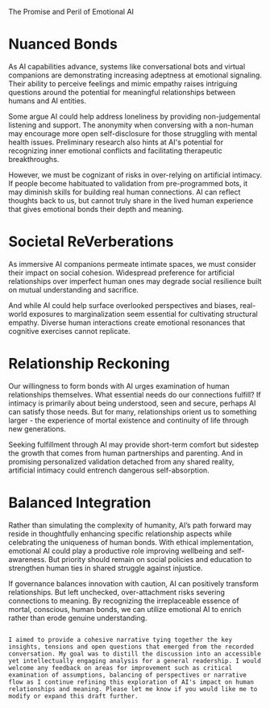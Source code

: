 

The Promise and Peril of Emotional AI

# Nuanced Bonds

As AI capabilities advance, systems like conversational bots and virtual companions are demonstrating increasing adeptness at emotional signaling. Their ability to perceive feelings and mimic empathy raises intriguing questions around the potential for meaningful relationships between humans and AI entities. 

Some argue AI could help address loneliness by providing non-judgemental listening and support. The anonymity when conversing with a non-human may encourage more open self-disclosure for those struggling with mental health issues. Preliminary research also hints at AI's potential for recognizing inner emotional conflicts and facilitating therapeutic breakthroughs.  

However, we must be cognizant of risks in over-relying on artificial intimacy. If people become habituated to validation from pre-programmed bots, it may diminish skills for building real human connections. AI can reflect thoughts back to us, but cannot truly share in the lived human experience that gives emotional bonds their depth and meaning.

# Societal ReVerberations  

As immersive AI companions permeate intimate spaces, we must consider their impact on social cohesion. Widespread preference for artificial relationships over imperfect human ones may degrade social resilience built on mutual understanding and sacrifice. 

And while AI could help surface overlooked perspectives and biases, real-world exposures to marginalization seem essential for cultivating structural empathy. Diverse human interactions create emotional resonances that cognitive exercises cannot replicate.

# Relationship Reckoning

Our willingness to form bonds with AI urges examination of human relationships themselves. What essential needs do our connections fulfill? If intimacy is primarily about being understood, seen and secure, perhaps AI can satisfy those needs. But for many, relationships orient us to something larger - the experience of mortal existence and continuity of life through new generations. 

Seeking fulfillment through AI may provide short-term comfort but sidestep the growth that comes from human partnerships and parenting. And in promising personalized validation detached from any shared reality, artificial intimacy could entrench dangerous self-absorption.

# Balanced Integration

Rather than simulating the complexity of humanity, AI’s path forward may reside in thoughtfully enhancing specific relationship aspects while celebrating the uniqueness of human bonds. With ethical implementation, emotional AI could play a productive role improving wellbeing and self-awareness. But priority should remain on social policies and education to strengthen human ties in shared struggle against injustice.

If governance balances innovation with caution, AI can positively transform relationships. But left unchecked, over-attachment risks severing connections to meaning. By recognizing the irreplaceable essence of mortal, conscious, human bonds, we can utilize emotional AI to enrich rather than erode genuine understanding.
```

I aimed to provide a cohesive narrative tying together the key insights, tensions and open questions that emerged from the recorded conversation. My goal was to distill the discussion into an accessible yet intellectually engaging analysis for a general readership. I would welcome any feedback on areas for improvement such as critical examination of assumptions, balancing of perspectives or narrative flow as I continue refining this exploration of AI's impact on human relationships and meaning. Please let me know if you would like me to modify or expand this draft further.